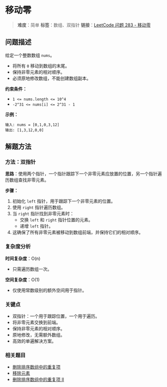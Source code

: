 # 移动零

> **难度**：简单
> **标签**：数组、双指针
> **链接**：[LeetCode 问题 283 - 移动零](https://leetcode-cn.com/problems/move-zeroes/)

## 问题描述

给定一个整数数组 `nums`。
- 将所有 `0` 移动到数组的末尾。
- 保持非零元素的相对顺序。
- 必须原地修改数组，不能创建数组副本。

**约束条件：**
- `1 <= nums.length <= 10^4`
- `-2^31 <= nums[i] <= 2^31 - 1`

**示例：**
```
输入: nums = [0,1,0,3,12]
输出: [1,3,12,0,0]
```

## 解题方法

### 方法：双指针
**思路**：使用两个指针，一个指针跟踪下一个非零元素应放置的位置，另一个指针遍历数组查找非零元素。

**步骤：**
1. 初始化 `left` 指针，用于跟踪下一个非零元素的位置。
2. 使用 `right` 指针遍历数组。
3. 当 `right` 指针找到非零元素时：
   - 交换 `left` 和 `right` 指针位置的元素。
   - 递增 `left` 指针。
4. 这确保了所有非零元素被移动到数组前端，并保持它们的相对顺序。

### 复杂度分析

**时间复杂度**：O(n)
- 只需遍历数组一次。

**空间复杂度**：O(1)
- 仅使用常数级别的额外空间用于指针。

### 关键点

- 双指针：一个用于跟踪位置，一个用于遍历。
- 将非零元素交换到前端。
- 保持非零元素的相对顺序。
- 原地修改，无需额外数组。
- 高效的单遍解决方案。

### 相关题目

- [删除排序数组中的重复项](https://leetcode.com/problems/remove-duplicates-from-sorted-array/)
- [移除元素](https://leetcode.com/problems/remove-element/)
- [删除排序数组中的重复项 II](https://leetcode.com/problems/remove-duplicates-from-sorted-array-ii/)
